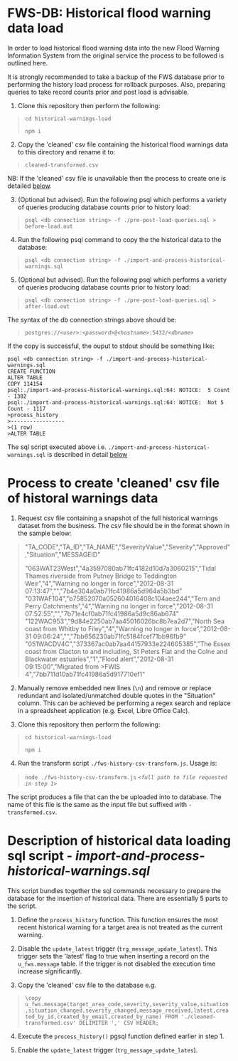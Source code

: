 # FWS-DB: Historical flood warning data load

In order to load historical flood warning data into the new Flood Warning Information System from the original service the process to be followed is outlined here.

It is strongly recommended to take a backup of the FWS database prior to performing the history load process for rollback purposes. Also, preparing queries to take record counts prior and post load is advisable.

1. Clone this repository then perform the following:

>
> `cd historical-warnings-load`
>
> `npm i`
>
> 

2. Copy the 'cleaned' csv file containing the historical flood warnings data to this directory and rename it to:

>
> `cleaned-transformed.csv`
>

NB: If the 'cleaned' csv file is unavailable then the process to create one is detailed [below](#create-cleaned-csv).

3. (Optional but advised). Run the following psql which performs a variety of queries producing database counts prior to history load:

>
> `psql <db connection string> -f ./pre-post-load-queries.sql > before-load.out`
>

4. Run the following psql command to copy the the historical data to the database:

>
> `psql <db connection string> -f ./import-and-process-historical-warnings.sql`
>

5. (Optional but advised). Run the following psql which performs a variety of queries producing database counts prior to history load:

>
> `psql <db connection string> -f ./pre-post-load-queries.sql > after-load.out`
>


The syntax of the db connection strings above should be:

>
> `postgres://`_`<user>:<password>`_`@`_`<hostname>`_`:5432/`_`<dbname>`_
>

If the copy is successful, the ouput to stdout should be something like:

```
psql <db connection string> -f ./import-and-process-historical-warnings.sql
CREATE FUNCTION
ALTER TABLE
COPY 114154
psql:./import-and-process-historical-warnings.sql:64: NOTICE:  5 Count - 1382
psql:./import-and-process-historical-warnings.sql:64: NOTICE:  Not 5 Count - 1117
>process_history
>-----------------
>(1 row)
>ALTER TABLE
```
The sql script executed above i.e. `./import-and-process-historical-warnings.sql` is described in detail [below](#import-script)

# <a name="create-cleaned-csv">Process to create 'cleaned' csv file of historal warnings data</a>

1. Request csv file containing a snapshot of the full historical warnings dataset from the business. The csv file should be in the format shown in the sample below:

> "TA_CODE","TA_ID","TA_NAME","SeverityValue","Severity","Approved","Situation","MESSAGEID"
>
>"063WAT23West","4a3597080ab71fc4182d10d7a3060215","Tidal Thames riverside from Putney Bridge to Teddington Weir","4","Warning no longer in force","2012-08-31 07:13:47","","7b4e304a0ab71fc41986a5d964a5b3bd"
>"031WAF104","b75852070a052604016408c104aee244","Tern and Perry Catchments","4","Warning no longer in force","2012-08-31 07:52:55","","7b71e4cf0ab71fc41986a5d9c86ab674"
>"122WAC953","9d84e2250ab7aa45016026bc8b7ea2d7","North Sea coast from Whitby to Filey","4","Warning no longer in force","2012-08-31 09:06:24","","7bb656230ab71fc5184fcef71bb96fb9"
>"051WACDV4C","373367ac0ab7aa44157933e224605385","The Essex coast from Clacton to and including, St Peters Flat and the Colne and Blackwater estuaries","1","Flood alert","2012-08-31 09:15:00","Migrated from >FWIS 4","7bb711d10ab71fc41986a5d917710ef1"
    
2. Manually remove embedded new lines (`\n`) and remove or replace redundant and isolated/unmatched double quotes in the "Situation" column. This can be achieved be performing a regex search and replace in a spreadsheet application (e.g. Excel, Libre Office Calc).

3. Clone this repository then perform the following:

>
> `cd historical-warnings-load`
>
> `npm i`
>
> 

4. Run the transform script `./fws-history-csv-transform.js`. Usage is:
>
> `node ./fws-history-csv-transform.js` _`<full path to file requested in step 1>`_
>

The script produces a file that can the be uploaded into to database. The name of this file is the same as the input file but suffixed with `-transformed.csv`.

# <a name="import-script">Description of historical data loading sql script - _import-and-process-historical-warnings.sql_</a>

This script bundles together the sql commands necessary to prepare the database for the insertion of historical data. There are essentially 5 parts to the script.

1. Define the `process_history` function. This function ensures the most recent historical warning for a target area is not treated as the current warning.

2. Disable the `update_latest` trigger (`trg_message_update_latest`). This trigger sets the 'latest' flag to true when inserting a record on the `u_fws.message` table. If the trigger is not disabled the execution time increase significantly.

3. Copy the 'cleaned' csv file to the database e.g.

>
> `\copy u_fws.message(target_area_code,severity,severity_value,situation,situation_changed,severity_changed,message_received,latest,created_by_id,created_by_email,created_by_name) FROM './cleaned-transformed.csv' DELIMITER ',' CSV HEADER;`
>

4. Execute the `process_history()` pgsql function defined earlier in step 1.

5. Enable the `update_latest` trigger (`trg_message_update_lates`).